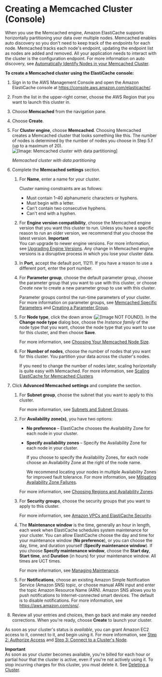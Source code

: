 # Creating a Memcached Cluster \(Console\)<a name="Clusters.Create.CON.Memcached"></a>

When you use the Memcached engine, Amazon ElastiCache supports horizontally partitioning your data over multiple nodes\. Memcached enables auto discovery so you don't need to keep track of the endpoints for each node\. Memcached tracks each node's endpoint, updating the endpoint list as nodes are added and removed\. All your application needs to interact with the cluster is the configuration endpoint\. For more information on auto discovery, see [Automatically Identify Nodes in your Memcached Cluster](AutoDiscovery.md)\.

**To create a Memcached cluster using the ElastiCache console:**

1. Sign in to the AWS Management Console and open the Amazon ElastiCache console at [https://console\.aws\.amazon\.com/elasticache/](https://console.aws.amazon.com/elasticache/)\.

1. From the list in the upper\-right corner, choose the AWS Region that you want to launch this cluster in\.

1. Choose **Memcached** from the navigation pane\.

1. Choose **Create**\.

1. For **Cluster engine**, choose **Memcached**\. Choosing Memcached creates a Memcached cluster that looks something like this\. The number of nodes is determined by the number of nodes you choose in Step 5\.f \(up to a maximum of 20\)\.  
![\[Image: Memcached cluster with data partitioning\]](http://docs.aws.amazon.com/AmazonElastiCache/latest/mem-ug/images/ElastiCache-Cluster-Memcached.png)

   *Memcached cluster with data partitioning*

1. Complete the **Memcached settings** section\.

   1. For **Name**, enter a name for your cluster\.

      Cluster naming constraints are as follows:
      + Must contain 1–40 alphanumeric characters or hyphens\.
      + Must begin with a letter\.
      + Can't contain two consecutive hyphens\.
      + Can't end with a hyphen\.

   1. For **Engine version compatibility**, choose the Memcached engine version that you want this cluster to run\. Unless you have a specific reason to run an older version, we recommend that you choose the latest version\.
**Important**  
You can upgrade to newer engine versions\. For more information, see [Upgrading Engine Versions](VersionManagement.md)\. Any change in Memcached engine versions is a disruptive process in which you lose your cluster data\.

   1. In **Port**, accept the default port, 11211\. If you have a reason to use a different port, enter the port number\.

   1. For **Parameter group**, choose the default parameter group, choose the parameter group that you want to use with this cluster, or choose *Create new* to create a new parameter group to use with this cluster\.

      Parameter groups control the run\-time parameters of your cluster\. For more information on parameter groups, see [Memcached Specific Parameters](ParameterGroups.Memcached.md) and [Creating a Parameter Group](ParameterGroups.Creating.md)\.

   1. For **Node type**, click the down arrow \(![\[Image NOT FOUND\]](http://docs.aws.amazon.com/AmazonElastiCache/latest/mem-ug/images/ElastiCache-DnArrow.png)\)\. In the **Change node type** dialog box, choose the *Instance family* of the node type that you want, choose the node type that you want to use for this cluster, and then choose **Save**\.

      For more information, see [Choosing Your Memcached Node Size](nodes-select-size.md#CacheNodes.SelectSize)\.

   1. For **Number of nodes**, choose the number of nodes that you want for this cluster\. You partition your data across the cluster's nodes\.

      If you need to change the number of nodes later, scaling horizontally is quite easy with Memcached\. For more information, see [Scaling ElastiCache for Memcached Clusters](Scaling.md)

1. Click **Advanced Memcached settings** and complete the section\.

   1. For **Subnet group**, choose the subnet that you want to apply to this cluster\.

      For more information, see [Subnets and Subnet Groups](SubnetGroups.md)\.

   1. For **Availability zone\(s\)**, you have two options:
      + **No preference** – ElastiCache chooses the Availability Zone for each node in your cluster\.
      + **Specify availability zones** – Specify the Availability Zone for each node in your cluster\.

        If you choose to specify the Availability Zones, for each node choose an Availability Zone at the right of the node name\.

        We recommend locating your nodes in multiple Availability Zones for improved fault tolerance\. For more information, see [Mitigating Availability Zone Failures](FaultTolerance.md#FaultTolerance.Memcached.AZ)\.

      For more information, see [Choosing Regions and Availability Zones](RegionsAndAZs.md)\.

   1. For **Security groups**, choose the security groups that you want to apply to this cluster\.

      For more information, see [Amazon VPCs and ElastiCache Security](VPCs.md)\.

   1. The **Maintenance window** is the time, generally an hour in length, each week when ElastiCache schedules system maintenance for your cluster\. You can allow ElastiCache choose the day and time for your maintenance window \(**No preference**\), or you can choose the day, time, and duration yourself \(**Specify maintenance window**\)\. If you choose **Specify maintenance window**, choose the **Start day**, **Start time**, and **Duration** \(in hours\) for your maintenance window\. All times are UCT times\.

      For more information, see [Managing Maintenance](maintenance-window.md)\.

   1. For **Notifications**, choose an existing Amazon Simple Notification Service \(Amazon SNS\) topic, or choose manual ARN input and enter the topic Amazon Resource Name \(ARN\)\. Amazon SNS allows you to push notifications to Internet\-connected smart devices\. The default is to disable notifications\. For more information, see [https://aws\.amazon\.com/sns/](https://aws.amazon.com/sns/)\.

1. Review all your entries and choices, then go back and make any needed corrections\. When you're ready, choose **Create** to launch your cluster\.

As soon as your cluster's status is *available*, you can grant Amazon EC2 access to it, connect to it, and begin using it\. For more information, see [Step 2: Authorize Access](GettingStarted.AuthorizeAccess.md) and [Step 3: Connect to a Cluster's Node](GettingStarted.ConnectToCacheNode.md)\.

**Important**  
As soon as your cluster becomes available, you're billed for each hour or partial hour that the cluster is active, even if you're not actively using it\. To stop incurring charges for this cluster, you must delete it\. See [Deleting a Cluster](Clusters.Delete.md)\. 